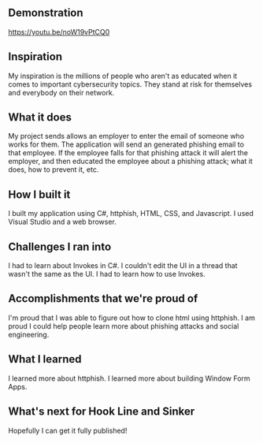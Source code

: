 ## Demonstration
https://youtu.be/noW19vPtCQ0
## Inspiration
My inspiration is the millions of people who aren't as educated when it comes to important cybersecurity topics. They stand at risk for themselves and everybody on their network.
## What it does
My project sends allows an employer to enter the email of someone who works for them. The application will send an generated phishing email to that employee. If the employee falls for that phishing attack it will alert the employer, and then educated the employee about a phishing attack; what it does, how to prevent it, etc. 
## How I built it
I built my application using C#, httphish, HTML, CSS, and Javascript. I used Visual Studio and a web browser.
## Challenges I ran into
I had to learn about Invokes in C#. I couldn't edit the UI in a thread that wasn't the same as the UI. I had to learn how to use Invokes.
## Accomplishments that we're proud of
I'm proud that I was able to figure out how to clone html using httphish. I am proud I could help people learn more about phishing attacks and social engineering. 
## What I learned
I learned more about httphish. I learned more about building Window Form Apps. 
## What's next for Hook Line and Sinker
Hopefully I can get it fully published!
